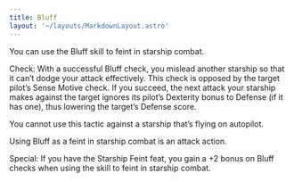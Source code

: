 ```yaml
---
title: Bluff
layout: '~/layouts/MarkdownLayout.astro'
---
```

You can use the Bluff skill to feint in starship combat.

Check: With a successful Bluff check, you mislead another starship so that it
can’t dodge your attack effectively. This check is opposed by the target
pilot’s Sense Motive check. If you succeed, the next attack your starship
makes against the target ignores its pilot’s Dexterity bonus to Defense (if it
has one), thus lowering the target’s Defense score.

You cannot use this tactic against a starship that’s flying on autopilot.

Using Bluff as a feint in starship combat is an attack action.

Special: If you have the Starship Feint feat, you gain a +2 bonus on Bluff
checks when using the skill to feint in starship combat.

